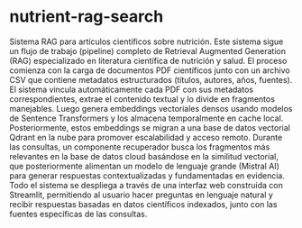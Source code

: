 # nutrient-rag-search
Sistema RAG para artículos científicos sobre nutrición.
Este sistema sigue un flujo de trabajo (pipeline) completo de Retrieval Augmented Generation (RAG) especializado en literatura científica de nutrición y salud. El proceso comienza con la carga de documentos PDF científicos junto con un archivo CSV que contiene metadatos estructurados (títulos, autores, años, fuentes). El sistema vincula automáticamente cada PDF con sus metadatos correspondientes, extrae el contenido textual y lo divide en fragmentos manejables. Luego genera embeddings vectoriales densos usando modelos de Sentence Transformers y los almacena temporalmente en cache local. Posteriormente, estos embeddings se migran a una base de datos vectorial Qdrant en la nube para promover escalabilidad y acceso remoto. Durante las consultas, un componente recuperador busca los fragmentos más relevantes en la base de datos cloud basándose en la similitud vectorial, que posteriormente alimentan un modelo de lenguaje grande (Mistral AI) para generar respuestas contextualizadas y fundamentadas en evidencia. Todo el sistema se despliega a través de una interfaz web construida con Streamlit, permitiendo al usuario hacer preguntas en lenguaje natural y recibir respuestas basadas en datos científicos indexados, junto con las fuentes específicas de las consultas.
